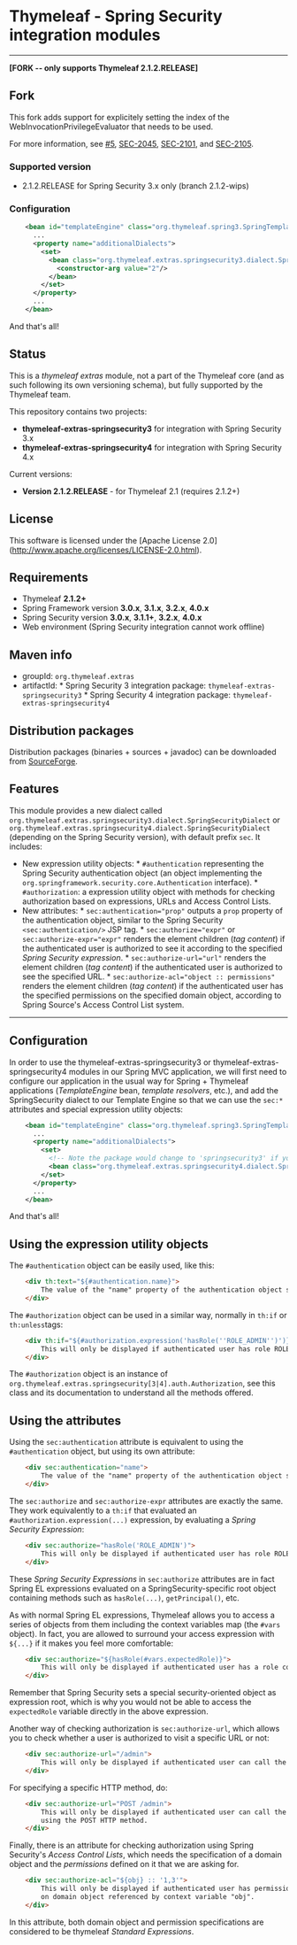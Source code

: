 
Thymeleaf - Spring Security integration modules
===============================================

------------------------------------------------------------------------------

**[FORK -- only supports Thymeleaf 2.1.2.RELEASE]**

Fork
----

This fork adds support for explicitely setting the index of the WebInvocationPrivilegeEvaluator that needs to be used.

For more information, see [#5](https://github.com/thymeleaf/thymeleaf-extras-springsecurity/issues/5),
[SEC-2045](https://jira.springsource.org/browse/SEC-2045), 
[SEC-2101](https://jira.springsource.org/browse/SEC-2101), and
[SEC-2105](https://jira.springsource.org/browse/SEC-2105).

### Supported version

- 2.1.2.RELEASE for Spring Security 3.x only (branch 2.1.2-wips)

### Configuration

```xml
    <bean id="templateEngine" class="org.thymeleaf.spring3.SpringTemplateEngine">
      ...
      <property name="additionalDialects">
        <set>
          <bean class="org.thymeleaf.extras.springsecurity3.dialect.SpringSecurityDialect">
            <constructor-arg value="2"/>
          </bean>
        </set>
      </property>
	  ...
    </bean>
```

And that's all!

Status
------

This is a *thymeleaf extras* module, not a part of the Thymeleaf core (and as
such following its own versioning schema), but fully supported by the 
Thymeleaf team.

This repository contains two projects:

  * **thymeleaf-extras-springsecurity3** for integration with Spring Security 3.x
  * **thymeleaf-extras-springsecurity4** for integration with Spring Security 4.x

Current versions: 

  * **Version 2.1.2.RELEASE** - for Thymeleaf 2.1 (requires 2.1.2+)


License
-------

This software is licensed under the [Apache License 2.0]
(http://www.apache.org/licenses/LICENSE-2.0.html).


Requirements
------------

  *   Thymeleaf **2.1.2+**
  *   Spring Framework version **3.0.x**, **3.1.x**, **3.2.x**, **4.0.x**
  *   Spring Security version **3.0.x**, **3.1.1+**, **3.2.x**, **4.0.x**
  *   Web environment (Spring Security integration cannot work offline)


Maven info
----------

  *   groupId: `org.thymeleaf.extras`   
  *   artifactId: 
    *   Spring Security 3 integration package: `thymeleaf-extras-springsecurity3`
    *   Spring Security 4 integration package: `thymeleaf-extras-springsecurity4`


Distribution packages
---------------------

Distribution packages (binaries + sources + javadoc) can be downloaded from [SourceForge](http://sourceforge.net/projects/thymeleaf/files/thymeleaf-extras-springsecurity/).


Features
--------

This module provides a new dialect called `org.thymeleaf.extras.springsecurity3.dialect.SpringSecurityDialect` or `org.thymeleaf.extras.springsecurity4.dialect.SpringSecurityDialect` (depending on the Spring Security version),
with default prefix `sec`. It includes:
  
  *   New expression utility objects:
    *   `#authentication` representing the Spring Security authentication object
	    (an object implementing the `org.springframework.security.core.Authentication` interface).
	*   `#authorization`: a expression utility object with methods for checking authorization
	    based on expressions, URLs and Access Control Lists.
  *   New attributes:
    *   `sec:authentication="prop"` outputs a `prop` property of the authentication object, similar to the
	    Spring Security `<sec:authentication/>` JSP tag.
    *   `sec:authorize="expr"` or `sec:authorize-expr="expr"` renders the element children (*tag content*)
	    if the authenticated user is authorized to see it according to the specified *Spring Security expression*.
    *   `sec:authorize-url="url"` renders the element children (*tag content*)
	    if the authenticated user is authorized to see the specified URL.
    *   `sec:authorize-acl="object :: permissions"` renders the element children (*tag content*)
	    if the authenticated user has the specified permissions on the specified domain object, according
	    to Spring Source's Access Control List system.

------------------------------------------------------------------------------

	
Configuration
-------------

In order to use the thymeleaf-extras-springsecurity3 or thymeleaf-extras-springsecurity4 
modules in our Spring MVC application,
we will first need to configure our application in the usual way for
Spring + Thymeleaf applications (*TemplateEngine* bean, *template resolvers*, 
etc.), and add the SpringSecurity dialect to our Template Engine so that we
can use the `sec:*` attributes and special expression utility objects:

```xml
    <bean id="templateEngine" class="org.thymeleaf.spring3.SpringTemplateEngine">
      ...
      <property name="additionalDialects">
        <set>
          <!-- Note the package would change to 'springsecurity3' if you are using that version -->
          <bean class="org.thymeleaf.extras.springsecurity4.dialect.SpringSecurityDialect"/>
        </set>
      </property>
	  ...
    </bean>
```

And that's all!




	
Using the expression utility objects
------------------------------------

The `#authentication` object can be easily used, like this:

```html
    <div th:text="${#authentication.name}">
        The value of the "name" property of the authentication object should appear here.
    </div>
```

The `#authorization` object can be used in a similar way, normally in `th:if` or `th:unless`tags:


```html
    <div th:if="${#authorization.expression('hasRole(''ROLE_ADMIN'')')}">
        This will only be displayed if authenticated user has role ROLE_ADMIN.
    </div>
```

The `#authorization` object is an instance of `org.thymeleaf.extras.springsecurity[3|4].auth.Authorization`, see
this class and its documentation to understand all the methods offered.

	
	
Using the attributes
--------------------


Using the `sec:authentication` attribute is equivalent to using the `#authentication` object, but using its
own attribute:

```html
    <div sec:authentication="name">
        The value of the "name" property of the authentication object should appear here.
    </div>
```

The `sec:authorize` and `sec:authorize-expr` attributes are exactly the same. They work equivalently
to a `th:if` that evaluated an `#authorization.expression(...)` expression, by evaluating a 
*Spring Security Expression*:


```html
    <div sec:authorize="hasRole('ROLE_ADMIN')">
        This will only be displayed if authenticated user has role ROLE_ADMIN.
    </div>
```

These *Spring Security Expressions* in `sec:authorize` attributes are in fact Spring EL expressions
evaluated on a SpringSecurity-specific root object containing methods such as `hasRole(...)`, 
`getPrincipal()`, etc.

As with normal Spring EL expressions, Thymeleaf allows you to access a series of objects from them including
the context variables map (the `#vars` object). In fact, you are allowed to surround your access
expression with `${...}` if it makes you feel more comfortable:


```html
    <div sec:authorize="${hasRole(#vars.expectedRole)}">
        This will only be displayed if authenticated user has a role computed by the controller.
    </div>
```

Remember that Spring Security sets a special security-oriented object as expression root, which is why
you would not be able to access the `expectedRole` variable directly in the above expression. 


Another way of checking authorization is `sec:authorize-url`, which allows you to check whether a user
is authorized to visit a specific URL or not:


```html
    <div sec:authorize-url="/admin">
        This will only be displayed if authenticated user can call the "/admin" URL.
    </div>
```

For specifying a specific HTTP method, do:

```html
    <div sec:authorize-url="POST /admin">
        This will only be displayed if authenticated user can call the "/admin" URL
        using the POST HTTP method.
    </div>
```

Finally, there is an attribute for checking authorization using Spring Security's
*Access Control Lists*, which needs the specification of a domain object and the
*permissions* defined on it that we are asking for.


```html
    <div sec:authorize-acl="${obj} :: '1,3'">
        This will only be displayed if authenticated user has permissions "1" and "3"
        on domain object referenced by context variable "obj".
    </div>
```

In this attribute, both domain object and permission specifications are considered
to be thymeleaf *Standard Expressions*.
